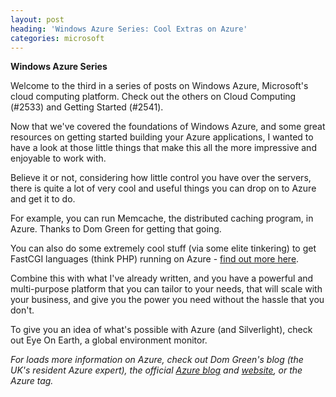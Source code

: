 ```yaml
---
layout: post
heading: 'Windows Azure Series: Cool Extras on Azure'
categories: microsoft
---
```


**Windows Azure Series**

Welcome to the third in a series of posts on Windows Azure, Microsoft's cloud computing platform. Check out the others on Cloud Computing (#2533) and Getting Started (#2541).

Now that we've covered the foundations of Windows Azure, and some great resources on getting started building your Azure applications, I wanted to have a look at those little things that make this all the more impressive and enjoyable to work with.

Believe it or not, considering how little control you have over the servers, there is quite a lot of very cool and useful things you can drop on to Azure and get it to do.

For example, you can run Memcache, the distributed caching program, in Azure. Thanks to Dom Green for getting that going.

You can also do some extremely cool stuff (via some elite tinkering) to get FastCGI languages (think PHP) running on Azure - [find out more here](http://blogs.msdn.com/windowsazure/archive/2009/03/18/using-3rd-party-programming-languages-via-fastcgi.aspx).

Combine this with what I've already written, and you have a powerful and multi-purpose platform that you can tailor to your needs, that will scale with your business, and give you the power you need without the hassle that you don't.

To give you an idea of what's possible with Azure (and Silverlight), check out Eye On Earth, a global environment monitor.

*For loads more information on Azure, check out Dom Green's blog (the UK's resident Azure expert), the official [Azure blog](http://blogs.msdn.com/windowsazure/) and [website](http://www.microsoft.com/windowsazure/), or the Azure tag.*